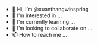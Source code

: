- 👋 Hi, I’m @xuanthangwinspring
- 👀 I’m interested in ...
- 🌱 I’m currently learning ...
- 💞️ I’m looking to collaborate on ...
- 📫 How to reach me ...

<!---
xuanthangwinspring/xuanthangwinspring is a ✨ special ✨ repository because its `README.md` (this file) appears on your GitHub profile.
You can click the Preview link to take a look at your changes.
--->
